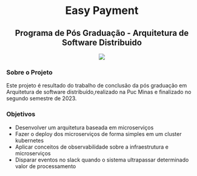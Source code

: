 <h1 align="center"> Easy Payment </h1>

<h2 align="center"> Programa de Pós Graduação - Arquitetura de Software Distribuido </h2>

<p align="center">
  <img src="https://encrypted-tbn0.gstatic.com/images?q=tbn:ANd9GcQFfiu5r_DqXDQqIaH5XJ7lr3LQJWf478DDNw&usqp=CAU">
</p>

<h3 align="left"> Sobre o Projeto </h3>

Este projeto é resultado do trabalho de conclusão da pós graduação em Arquitetura de software distribuído,realizado na Puc Minas e finalizado no segundo semestre de 2023.

<h3 align="left"> Objetivos </h3>

- Desenvolver um arquitetura baseada em microserviços
- Fazer o deploy dos microserviços de forma simples em um cluster kubernetes
- Aplicar conceitos de observabilidade sobre a infraestrutura e microserviços
- Disparar eventos no slack quando o sistema ultrapassar determinado valor de processamento

